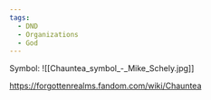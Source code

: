 ```yaml
---
tags:
  - DND
  - Organizations
  - God
---
```

Symbol:
	![[Chauntea_symbol_-_Mike_Schely.jpg]]
	


https://forgottenrealms.fandom.com/wiki/Chauntea